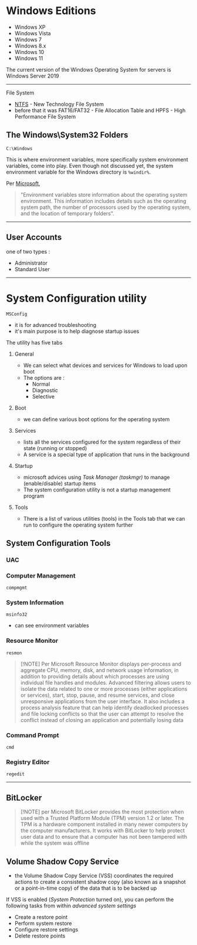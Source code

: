 # Windows Editions
- Windows XP
- Windows Vista
- Windows 7
- Windows 8.x
- Windows 10
- Windows 11

The current version of the Windows Operating System for servers is Windows Server 2019

---

File System
- [NTFS](obsidian://open?vault=NOTES&file=computer_science%2FOS%2FFile_Systems%2FNTFS) - New Technology File System
- before that it was FAT16/FAT32 - File Allocation Table and HPFS - High Performance File System

## The Windows\System32 Folders
```
C:\Windows
```
This is where environment variables, more specifically system environment variables, come into play. Even though not discussed yet, the system  environment variable for the Windows directory is `%windir%`.

Per [Microsoft](https://docs.microsoft.com/en-us/powershell/module/microsoft.powershell.core/about/about_environment_variables?view=powershell-7.1), 
>"Environment variables store information about the operating system environment. This information includes details such as the operating system path, the number of processors used by the operating system, and the location of temporary folders".

---

## User Accounts
one of two types : 
- Administrator 
- Standard User

---

# System Configuration utility
```windows
MSConfig
```
- it is for advanced troubleshooting
- it's main purpose is to help diagnose startup issues

The utility has five tabs 
1. General
	- We can select what devices and services for Windows to load upon boot
	- The options are : 
		- Normal 
		- Diagnostic
		- Selective
	
2. Boot
	- we can define various boot options for the operating system
	  
3. Services
	- lists all the services configured for the system regardless of their state (running or stopped)
	- A service is a special type of application that runs in the background
	  
4. Startup
	- microsoft advices using *Task Manager (taskmgr)* to manage (enable/disable) startup items
	- The system configuration utility is not a startup management program
	  
5. Tools
	- There is a list of various utilities (tools) in the Tools tab that we can run to configure the operating system further

## System Configuration Tools
### UAC
### Computer Management
```windows
compmgmt
```
### System Information
```windows
msinfo32
```
- can see environment variables

### Resource Monitor
```windows
resmon
```
>[!NOTE] Per Microsoft
>Resource Monitor displays per-process and aggregate CPU, memory, disk, and network usage information, in addition to providing details about which processes are using individual file handles and modules. Advanced filtering allows users to isolate the data related to one or more processes (either applications or services), start, stop, pause, and resume services, and close unresponsive applications from the user interface. It also includes a process analysis feature that can help identify deadlocked processes and file locking conflicts so that the user can attempt to resolve the conflict instead of closing an application and potentially losing data

### Command Prompt
```windows
cmd
```

### Registry Editor
```windows
regedit
```

---

## BitLocker


> [!NOTE] per Microsoft
> BitLocker provides the most protection when used with a Trusted Platform Module (TPM) version 1.2 or later. The TPM is a hardware component installed in many newer computers by the computer manufacturers. It works with BitLocker to help protect user data and to ensure that a computer has not been tampered with while the system was offline

## Volume Shadow Copy Service
- the Volume Shadow Copy Service (VSS) coordinates the required actions to create a consistent shadow copy (also known as a snapshot or a point-in-time copy) of the data that is to be backed up

If VSS is enabled (*System Protection* turned on), you can perform the following tasks from within *advanced system settings*
- Create a restore point
- Perform system restore
- Configure restore settings
- Delete restore points